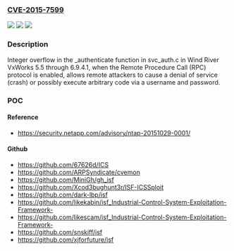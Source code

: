 ### [CVE-2015-7599](https://cve.mitre.org/cgi-bin/cvename.cgi?name=CVE-2015-7599)
![](https://img.shields.io/static/v1?label=Product&message=n%2Fa&color=blue)
![](https://img.shields.io/static/v1?label=Version&message=n%2Fa&color=blue)
![](https://img.shields.io/static/v1?label=Vulnerability&message=n%2Fa&color=brighgreen)

### Description

Integer overflow in the _authenticate function in svc_auth.c in Wind River VxWorks 5.5 through 6.9.4.1, when the Remote Procedure Call (RPC) protocol is enabled, allows remote attackers to cause a denial of service (crash) or possibly execute arbitrary code via a username and password.

### POC

#### Reference
- https://security.netapp.com/advisory/ntap-20151029-0001/

#### Github
- https://github.com/67626d/ICS
- https://github.com/ARPSyndicate/cvemon
- https://github.com/MiniGh/gh_isf
- https://github.com/Xcod3bughunt3r/ISF-ICSSploit
- https://github.com/dark-lbp/isf
- https://github.com/likekabin/isf_Industrial-Control-System-Exploitation-Framework-
- https://github.com/likescam/isf_Industrial-Control-System-Exploitation-Framework-
- https://github.com/snskiff/isf
- https://github.com/xjforfuture/isf

